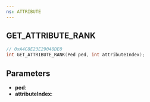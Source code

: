 ```yaml
---
ns: ATTRIBUTE
---
```

## GET_ATTRIBUTE_RANK

```c
// 0xA4C8E23E29040DE0
int GET_ATTRIBUTE_RANK(Ped ped, int attributeIndex);
```

## Parameters
* **ped**:
* **attributeIndex**:
